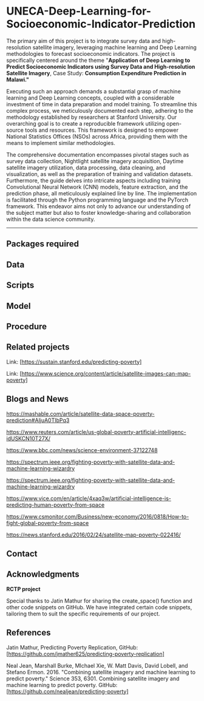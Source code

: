 # UNECA-Deep-Learning-for-Socioeconomic-Indicator-Prediction

The primary aim of this project is to integrate survey data and high-resolution satellite imagery, leveraging machine learning and Deep Learning methodologies to forecast socioeconomic indicators. 
The project is specifically centered around the theme "**Application of Deep Learning to Predict Socioeconomic Indicators using Survey Data and High-resolution Satellite Imagery**, Case Study: **Consumption Expenditure Prediction in Malawi."**

Executing such an approach demands a substantial grasp of machine learning and Deep Learning concepts, coupled with a considerable investment of time in data preparation and model training. 
To streamline this complex process, we meticulously documented each step, adhering to the methodology established by researchers at Stanford University. 
Our overarching goal is to create a reproducible framework utilizing open-source tools and resources. This framework is designed to empower National Statistics Offices (NSOs) across Africa, providing them with the means to implement similar methodologies.

The comprehensive documentation encompasses pivotal stages such as survey data collection, Nightlight satellite imagery acquisition, Daytime satellite imagery utilization, data processing, data cleaning, and visualization, as well as the preparation of training and validation datasets. Furthermore, the guide delves into intricate aspects including training Convolutional Neural Network (CNN) models, feature extraction, and the prediction phase, all meticulously explained line by line. The implementation is facilitated through the Python programming language and the PyTorch framework. This endeavor aims not only to advance our understanding of the subject matter but also to foster knowledge-sharing and collaboration within the data science community.

---

## Packages required

## Data 

## Scripts

## Model

## Procedure 

## Related projects 

Link: [https://sustain.stanford.edu/predicting-poverty]

Link: [https://www.science.org/content/article/satellite-images-can-map-poverty]

## Blogs and News 
https://mashable.com/article/satellite-data-space-poverty-prediction#AljuA0TIbPq3

https://www.reuters.com/article/us-global-poverty-artificial-intelligenc-idUSKCN10T27X/

https://www.bbc.com/news/science-environment-37122748

https://spectrum.ieee.org/fighting-poverty-with-satellite-data-and-machine-learning-wizardry

https://spectrum.ieee.org/fighting-poverty-with-satellite-data-and-machine-learning-wizardry

https://www.vice.com/en/article/4xaq3w/artificial-intelligence-is-predicting-human-poverty-from-space

https://www.csmonitor.com/Business/new-economy/2016/0818/How-to-fight-global-poverty-from-space

https://news.stanford.edu/2016/02/24/satellite-map-poverty-022416/

## Contact

## Acknowledgments 

**RCTP project** 

Special thanks to Jatin Mathur for sharing the create_space() function and other code snippets on GitHub. We have integrated certain code snippets, tailoring them to suit the specific requirements of our project.

## References

Jatin Mathur, Predicting Poverty Replication, GitHub: [https://github.com/jmather625/predicting-poverty-replication]

Neal Jean, Marshall Burke, MIchael Xie, W. Matt Davis, David Lobell, and Stefano Ermon. 2016. "Combining satellite imagery and machine learning to predict poverty." Science 353, 6301. Combining satellite imagery and machine learning to predict poverty. GitHub: [https://github.com/nealjean/predicting-poverty]

